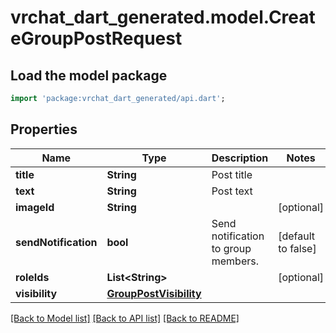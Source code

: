 # vrchat_dart_generated.model.CreateGroupPostRequest

## Load the model package
```dart
import 'package:vrchat_dart_generated/api.dart';
```

## Properties
Name | Type | Description | Notes
------------ | ------------- | ------------- | -------------
**title** | **String** | Post title | 
**text** | **String** | Post text | 
**imageId** | **String** |  | [optional] 
**sendNotification** | **bool** | Send notification to group members. | [default to false]
**roleIds** | **List&lt;String&gt;** |   | [optional] 
**visibility** | [**GroupPostVisibility**](GroupPostVisibility.md) |  | 

[[Back to Model list]](../README.md#documentation-for-models) [[Back to API list]](../README.md#documentation-for-api-endpoints) [[Back to README]](../README.md)


